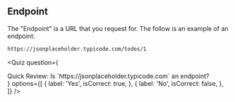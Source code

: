 ## Endpoint

The "Endpoint" is a URL that you request for. The follow is an example of an endpoint:

```bash
https://jsonplaceholder.typicode.com/todos/1
```

<Quiz
question={

<div><span tw="font-semibold">Quick Review:</span> Is `https://jsonplaceholder.typicode.com` an endpoint?</div>
}
options={[
{
label: 'Yes',
isCorrect: true,
}, {
label: 'No',
isCorrect: false,
},
]}
/>
